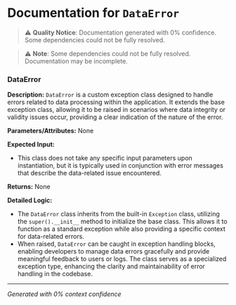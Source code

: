# Documentation for `DataError`

> ⚠️ **Quality Notice**: Documentation generated with 0% confidence. Some dependencies could not be fully resolved.


> ⚠️ **Note**: Some dependencies could not be fully resolved. Documentation may be incomplete.
### DataError

**Description:**
`DataError` is a custom exception class designed to handle errors related to data processing within the application. It extends the base exception class, allowing it to be raised in scenarios where data integrity or validity issues occur, providing a clear indication of the nature of the error.

**Parameters/Attributes:**
None

**Expected Input:**
- This class does not take any specific input parameters upon instantiation, but it is typically used in conjunction with error messages that describe the data-related issue encountered.

**Returns:**
None

**Detailed Logic:**
- The `DataError` class inherits from the built-in `Exception` class, utilizing the `super().__init__` method to initialize the base class. This allows it to function as a standard exception while also providing a specific context for data-related errors.
- When raised, `DataError` can be caught in exception handling blocks, enabling developers to manage data errors gracefully and provide meaningful feedback to users or logs. The class serves as a specialized exception type, enhancing the clarity and maintainability of error handling in the codebase.

---
*Generated with 0% context confidence*
